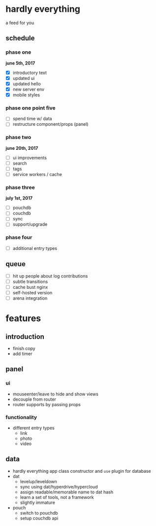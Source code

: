 # hardly everything
a feed for you

## schedule

### phase one
**june 5th, 2017**
- [x] introductory text
- [x] updated ui
- [x] updated hello
- [x] new server env
- [x] mobile styles

### phase one point five
- [ ] spend time w/ data
- [ ] restructure component/props (panel)

### phase two
**june 20th, 2017**
- [ ] ui improvements
- [ ] search
- [ ] tags
- [ ] service workers / cache

### phase three
**july 1st, 2017**
- [ ] pouchdb
- [ ] couchdb
- [ ] sync
- [ ] support/upgrade

### phase four
- [ ] additional entry types

## queue
- [ ] hit up people about log contributions
- [ ] subtle transitions
- [ ] cache bust nginx
- [ ] self-hosted version
- [ ] arena integration

# features

## introduction
- finish copy
- add timer

## panel

### ui
- mouseenter/leave to hide and show views
- decouple from router
- router supports by passing props

### functionality
- different entry types
  - link
  - photo
  - video

## data
- hardly everything app class constructor and `use` plugin for database
- dat
  - levelup/leveldown
  - sync using dat/hyperdrive/hypercloud
  - assign readable/memorable name to dat hash
  - learn a set of tools, not a framework
  - slightly immature
- pouch
  - switch to pouchdb
  - setup couchdb api
